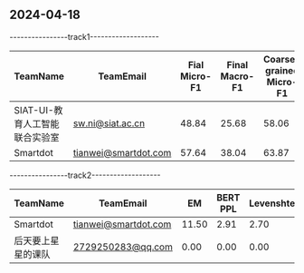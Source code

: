 ## 2024-04-18

----------------track1-------------------

| TeamName                       | TeamEmail            | Fial Micro-F1 | Final Macro-F1 | Coarse-grained Micro-F1 | Fine-grained Micro-F1 | Coarse-grained Macro-F1 | Fine-grained Macro-F1 |
| ------------------------------ | -------------------- | ------------- | -------------- | ----------------------- | --------------------- | ----------------------- | --------------------- |
| SIAT-UI-教育人工智能联合实验室 | sw.ni@siat.ac.cn     | 48.84         | 25.68          | 58.06                   | 39.62                 | 36.25                   | 15.10                 |
| Smartdot                       | tianwei@smartdot.com | 57.64         | 38.04          | 63.87                   | 51.40                 | 48.23                   | 27.86                 |





----------------track2-------------------

| TeamName           | TeamEmail            | EM    | BERT PPL | Levenshtein | BLEU-4 | BERTscore | Precision | Recall | F0.5  |
| ------------------ | -------------------- | ----- | -------- | ----------- | ------ | --------- | --------- | ------ | ----- |
| Smartdot           | tianwei@smartdot.com | 11.50 | 2.91     | 2.70        | 88.00  | 97.37     | 38.75     | 25.72  | 35.19 |
| 后天要上星星的课队 | 2729250283@qq.com    | 0.00  | 0.00     | 0.00        | 0.00   | 0.00      | 0.00      | 0.00   | 0.00  |

